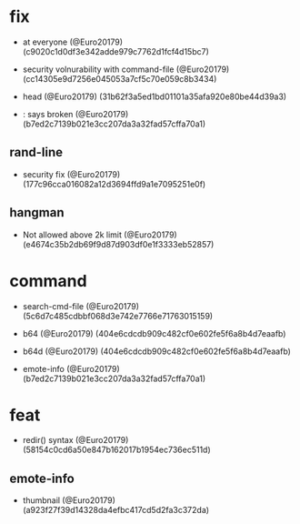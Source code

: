# fix

* at everyone (@Euro20179) (c9020c1d0df3e342adde979c7762d1fcf4d15bc7)

* security volnurability with command-file (@Euro20179) (cc14305e9d7256e045053a7cf5c70e059c8b3434)

* head (@Euro20179) (31b62f3a5ed1bd01101a35afa920e80be44d39a3)

* : says broken (@Euro20179) (b7ed2c7139b021e3cc207da3a32fad57cffa70a1)

## rand-line

* security fix (@Euro20179) (177c96cca016082a12d3694ffd9a1e7095251e0f)

## hangman

* Not allowed above 2k limit (@Euro20179) (e4674c35b2db69f9d87d903df0e1f3333eb52857)


# command

* search-cmd-file (@Euro20179) (5c6d7c485cdbbf068d3e742e7766e71763015159)

* b64 (@Euro20179) (404e6cdcdb909c482cf0e602fe5f6a8b4d7eaafb)

* b64d (@Euro20179) (404e6cdcdb909c482cf0e602fe5f6a8b4d7eaafb)

* emote-info (@Euro20179) (b7ed2c7139b021e3cc207da3a32fad57cffa70a1)


# feat

* redir() syntax (@Euro20179) (58154c0cd6a50e847b162017b1954ec736ec511d)

## emote-info

* thumbnail (@Euro20179) (a923f27f39d14328da4efbc417cd5d2fa3c372da)


